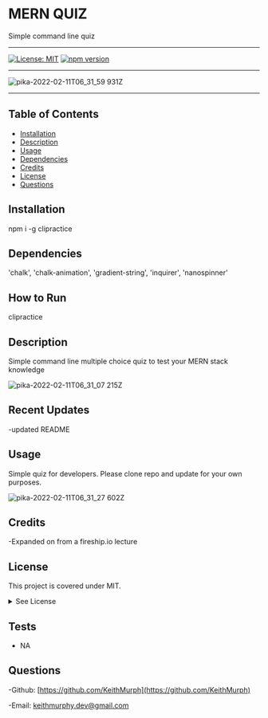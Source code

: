 

#  MERN QUIZ
Simple command line quiz 
<hr>


   [![License: MIT](https://img.shields.io/badge/License-MIT-yellow.svg)](https://opensource.org/licenses/MIT)   [![npm version](https://badge.fury.io/js/clipractice.svg)](https://badge.fury.io/js/clipractice)
  <hr>

  ![pika-2022-02-11T06_31_59 931Z](https://user-images.githubusercontent.com/85463607/153546919-c840c7e0-a19e-421a-9cfa-9814f15166eb.png)


<hr>

 

## Table of Contents
  - [Installation](#Installation)
  - [Description](#description)
  - [Usage](#usage)
  - [Dependencies](#dependencies)
  - [Credits](#credits)
  - [License](#license)
  - [Questions](#questions)


  
## Installation
npm i -g clipractice

  ## Dependencies
  'chalk', 'chalk-animation', 'gradient-string', 'inquirer', 'nanospinner' 

  ## How to Run
clipractice



## Description
Simple command line multiple choice quiz to test your MERN stack knowledge

![pika-2022-02-11T06_31_07 215Z](https://user-images.githubusercontent.com/85463607/153546943-13cba5ea-719c-4eed-b4fb-f35a6d922a89.png)


  ## Recent Updates
-updated README 



## Usage
Simple quiz for developers. Please clone repo and update for your own purposes.

![pika-2022-02-11T06_31_27 602Z](https://user-images.githubusercontent.com/85463607/153546961-bd35a95b-1386-40a0-a8dd-4c5cc81c6c47.png)

    

## Credits
  -Expanded on from a fireship.io lecture 


## License


  
  This project is covered under MIT.
  <details>
    <summary>
      See License
    </summary> 
  
  ```
  Copyright <2022> <Keith>
  Permission is hereby granted, free of charge, to any person obtaining a copy of this software and associated documentation files (the "Software"), to deal in the Software without restriction, including without limitation the rights to use, copy, modify, merge, publish, distribute, sublicense, and/or sell copies of the Software, and to permit persons to whom the Software is furnished to do so, subject to the following conditions:
  The above copyright notice and this permission notice shall be included in all copies or substantial portions of the Software.
  
  THE SOFTWARE IS PROVIDED "AS IS", WITHOUT WARRANTY OF ANY KIND, EXPRESS OR IMPLIED, INCLUDING BUT NOT LIMITED TO THE WARRANTIES OF MERCHANTABILITY, FITNESS FOR A PARTICULAR PURPOSE AND NONINFRINGEMENT. IN NO EVENT SHALL THE AUTHORS OR COPYRIGHT HOLDERS BE LIABLE FOR ANY CLAIM, DAMAGES OR OTHER LIABILITY, WHETHER IN AN ACTION OF CONTRACT, TORT OR OTHERWISE, ARISING FROM, OUT OF OR IN CONNECTION WITH THE SOFTWARE OR THE USE OR OTHER DEALINGS IN THE SOFTWARE.
  ```
  </details>
  


## Tests

- NA

## Questions

  -Github:
  [https://github.com/KeithMurph](https://github.com/KeithMurph)

  -Email:
  keithmurphy.dev@gmail.com
  
